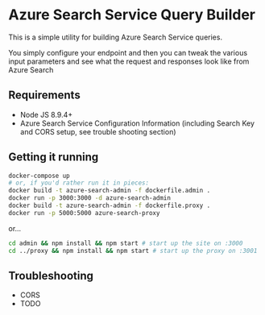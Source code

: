 # Azure Search Service Query Builder

This is a simple utility for building Azure Search Service queries.

You simply configure your endpoint and then you can tweak the various input parameters and see what the request and responses look like from Azure Search

## Requirements

* Node JS 8.9.4+
* Azure Search Service Configuration Information (including Search Key and CORS setup, see trouble shooting section)

## Getting it running

```bash
docker-compose up
# or, if you'd rather run it in pieces:
docker build -t azure-search-admin -f dockerfile.admin .
docker run -p 3000:3000 -d azure-search-admin
docker build -t azure-search-admin -f dockerfile.proxy .
docker run -p 5000:5000 azure-search-proxy
```

or...

```bash
cd admin && npm install && npm start # start up the site on :3000
cd ../proxy && npm install && npm start # start up the proxy on :3001
```

## Troubleshooting

* CORS
* TODO